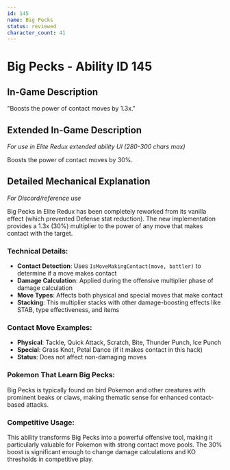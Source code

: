 ```yaml
---
id: 145
name: Big Pecks
status: reviewed
character_count: 41
---
```


# Big Pecks - Ability ID 145

## In-Game Description
"Boosts the power of contact moves by 1.3x."

## Extended In-Game Description
*For use in Elite Redux extended ability UI (280-300 chars max)*

Boosts the power of contact moves by 30%. 

## Detailed Mechanical Explanation
*For Discord/reference use*

Big Pecks in Elite Redux has been completely reworked from its vanilla effect (which prevented Defense stat reduction). The new implementation provides a 1.3x (30%) multiplier to the power of any move that makes contact with the target.

### Technical Details:
- **Contact Detection**: Uses `IsMoveMakingContact(move, battler)` to determine if a move makes contact
- **Damage Calculation**: Applied during the offensive multiplier phase of damage calculation
- **Move Types**: Affects both physical and special moves that make contact
- **Stacking**: This multiplier stacks with other damage-boosting effects like STAB, type effectiveness, and items

### Contact Move Examples:
- **Physical**: Tackle, Quick Attack, Scratch, Bite, Thunder Punch, Ice Punch
- **Special**: Grass Knot, Petal Dance (if it makes contact in this hack)
- **Status**: Does not affect non-damaging moves

### Pokemon That Learn Big Pecks:
Big Pecks is typically found on bird Pokemon and other creatures with prominent beaks or claws, making thematic sense for enhanced contact-based attacks.

### Competitive Usage:
This ability transforms Big Pecks into a powerful offensive tool, making it particularly valuable for Pokemon with strong contact move pools. The 30% boost is significant enough to change damage calculations and KO thresholds in competitive play.